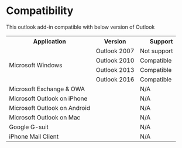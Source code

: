 # Compatibility

This outlook add-in compatible with below version of Outlook
<table>
  <tbody>
  	<tr>
      <th>Application</th>
      <th align="center">Version</th>
      <th align="right">Support</th>
    </tr>
    <tr>
      <td align="left" rowspan="4">Microsoft Windows</td>
      <td align="left">Outlook 2007</td>
      <td align="left">Not support</td>
    </tr>
    <tr>
      <td align="left">Outlook 2010</td>
      <td align="left">Compatible</td>
    </tr>
    <tr>
      <td align="left">Outlook 2013</td>
      <td align="left">Compatible</td>
    </tr>
    <tr>
      <td align="left">Outlook 2016</td>
      <td align="left">Compatible</td>
    </tr>
    <tr>
     <td align="left">Microsoft Exchange & OWA</td>
      <td align="left" rowspan="6"></td>
      <td align="left">N/A</td>
    </tr>
    <tr>
     <td align="left">Microsoft Outlook on iPhone</td>
      <td align="left">N/A</td>
    </tr>
    <tr>
     <td align="left">Microsoft Outlook on Android</td>
      <td align="left">N/A</td>
    </tr>
    <tr>
     <td align="left">Microsoft Outlook on Mac</td>
      <td align="left">N/A</td>
    </tr>
    <tr>
     <td align="left">Google G-suit</td>
      <td align="left">N/A</td>
    </tr>
    <tr>
     <td align="left">iPhone Mail Client</td>
      <td align="left">N/A</td>
    </tr>
  </tbody>
</table>
